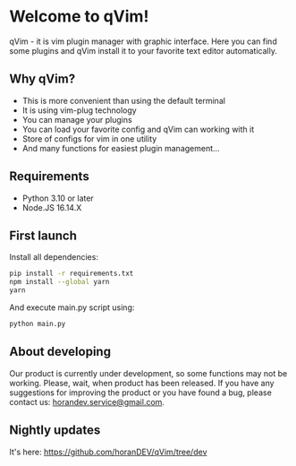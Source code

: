 # Welcome to qVim!

qVim - it is vim plugin manager with graphic interface. Here you can find some plugins and qVim install it to your favorite text editor automatically.

## Why qVim?

- This is more convenient than using the default terminal
- It is using vim-plug technology
- You can manage your plugins
- You can load your favorite config and qVim can working with it
- Store of configs for vim in one utility
- And many functions for easiest plugin management...

## Requirements

- Python 3.10 or later
- Node.JS 16.14.X

## First launch

Install all dependencies:

```sh
pip install -r requirements.txt
npm install --global yarn
yarn
```

And execute main.py script using:

```sh
python main.py
```

## About developing

Our product is currently under development, so some functions may not be working. Please, wait, when product has been released. If you have any suggestions for improving the product or you have found a bug, please contact us: horandev.service@gmail.com.

## Nightly updates

It's here: https://github.com/horanDEV/qVim/tree/dev
